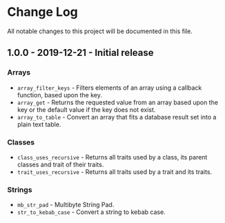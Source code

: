 # Change Log
All notable changes to this project will be documented in this file.

## 1.0.0 - 2019-12-21 - Initial release
### Arrays
- `array_filter_keys` - Filters elements of an array using a callback function, based upon the key.
- `array_get` - Returns the requested value from an array based upon the key or the default value if the key does not exist.
- `array_to_table` - Convert an array that fits a database result set into a plain text table.
### Classes
- `class_uses_recursive` - Returns all traits used by a class, its parent classes and trait of their traits.
- `trait_uses_recursive` - Returns all traits used by a trait and its traits.
### Strings
- `mb_str_pad` - Multibyte String Pad.
- `str_to_kebab_case` - Convert a string to kebab case.

